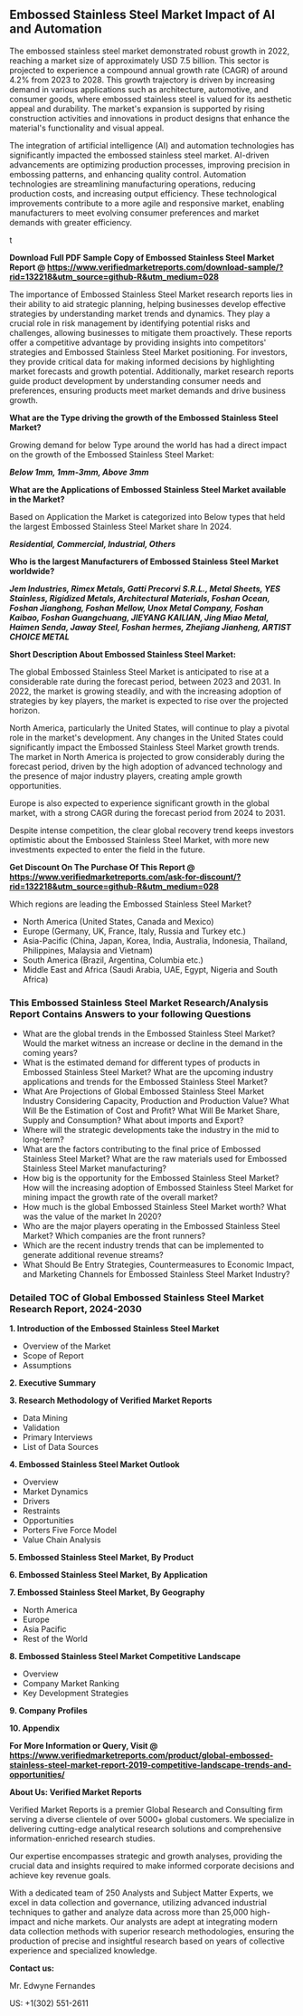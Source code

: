 <h2>Embossed Stainless Steel Market Impact of AI and Automation</h2><p>The embossed stainless steel market demonstrated robust growth in 2022, reaching a market size of approximately USD 7.5 billion. This sector is projected to experience a compound annual growth rate (CAGR) of around 4.2% from 2023 to 2028. This growth trajectory is driven by increasing demand in various applications such as architecture, automotive, and consumer goods, where embossed stainless steel is valued for its aesthetic appeal and durability. The market's expansion is supported by rising construction activities and innovations in product designs that enhance the material's functionality and visual appeal.</p><p>The integration of artificial intelligence (AI) and automation technologies has significantly impacted the embossed stainless steel market. AI-driven advancements are optimizing production processes, improving precision in embossing patterns, and enhancing quality control. Automation technologies are streamlining manufacturing operations, reducing production costs, and increasing output efficiency. These technological improvements contribute to a more agile and responsive market, enabling manufacturers to meet evolving consumer preferences and market demands with greater efficiency.</p>t</p><p id="" class=""><strong>Download Full PDF Sample Copy of Embossed Stainless Steel Market Report @ <a href="https://www.verifiedmarketreports.com/download-sample/?rid=132218&utm_source=github-R&utm_medium=028" target="_blank">https://www.verifiedmarketreports.com/download-sample/?rid=132218&utm_source=github-R&utm_medium=028</a></strong></p><p>The importance of&nbsp;Embossed Stainless Steel Market research reports lies in their ability to aid strategic planning, helping businesses develop effective strategies by understanding market trends and dynamics. They play a crucial role in risk management by identifying potential risks and challenges, allowing businesses to mitigate them proactively. These reports offer a competitive advantage by providing insights into competitors' strategies and Embossed Stainless Steel Market positioning. For investors, they provide critical data for making informed decisions by highlighting market forecasts and growth potential. Additionally, market research reports guide product development by understanding consumer needs and preferences, ensuring products meet market demands and drive business growth.</p><p><strong>What are the&nbsp;Type driving the growth of the Embossed Stainless Steel Market?</strong></p><p id="" class="">Growing demand for below Type around the world has had a direct impact on the growth of the Embossed Stainless Steel Market:</p><em><strong>Below 1mm, 1mm-3mm, Above 3mm</strong></em></p><strong>What are the&nbsp;Applications&nbsp;of Embossed Stainless Steel Market available in the Market?</strong></p><p id="" class="">Based on Application the Market is categorized into Below types that held the largest Embossed Stainless Steel Market share In 2024.</p><em><strong>Residential, Commercial, Industrial, Others</strong></em></p><strong>Who is the largest Manufacturers of Embossed Stainless Steel Market worldwide?</strong></p><p><em><strong>Jem Industries, Rimex Metals, Gatti Precorvi S.R.L., Metal Sheets, YES Stainless, Rigidized Metals, Architectural Materials, Foshan Ocean, Foshan Jianghong, Foshan Mellow, Unox Metal Company, Foshan Kaibao, Foshan Guangchuang, JIEYANG KAILIAN, Jing Miao Metal, Haimen Senda, Jaway Steel, Foshan hermes, Zhejiang Jianheng, ARTIST CHOICE METAL</strong></em></p><p id="" class=""><strong>Short Description About Embossed Stainless Steel Market:</strong></p><p>The global Embossed Stainless Steel Market is anticipated to rise at a considerable rate during the forecast period, between 2023 and 2031. In 2022, the market is growing steadily, and with the increasing adoption of strategies by key players, the market is expected to rise over the projected horizon.</p><p>North America, particularly the United States, will continue to play a pivotal role in the market's development. Any changes in the United States could significantly impact the Embossed Stainless Steel Market growth trends. The market in North America is projected to grow considerably during the forecast period, driven by the high adoption of advanced technology and the presence of major industry players, creating ample growth opportunities.</p><p>Europe is also expected to experience significant growth in the global market, with a strong CAGR during the forecast period from 2024 to 2031.</p><p>Despite intense competition, the clear global recovery trend keeps investors optimistic about the Embossed Stainless Steel Market, with more new investments expected to enter the field in the future.</p><p id="" class=""><strong>Get Discount On The Purchase Of This Report @ <a href="https://www.verifiedmarketreports.com/ask-for-discount/?rid=132218&utm_source=github-R&utm_medium=028" target="_blank">https://www.verifiedmarketreports.com/ask-for-discount/?rid=132218&utm_source=github-R&utm_medium=028</a></strong></p>Which regions are leading the Embossed Stainless Steel Market?</p><ul><li>North America (United States, Canada and Mexico)</li><li>Europe (Germany, UK, France, Italy, Russia and Turkey etc.)</li><li>Asia-Pacific (China, Japan, Korea, India, Australia, Indonesia, Thailand, Philippines, Malaysia and Vietnam)</li><li>South America (Brazil, Argentina, Columbia etc.)</li><li>Middle East and Africa (Saudi Arabia, UAE, Egypt, Nigeria and South Africa)</li></ul><h3 id="" class="">This Embossed Stainless Steel Market Research/Analysis Report Contains Answers to your following Questions</h3><ul><li>What are the global trends in the Embossed Stainless Steel Market? Would the market witness an increase or decline in the demand in the coming years?</li><li>What is the estimated demand for different types of products in Embossed Stainless Steel Market? What are the upcoming industry applications and trends for the Embossed Stainless Steel Market?</li><li>What Are Projections of Global Embossed Stainless Steel Market Industry Considering Capacity, Production and Production Value? What Will Be the Estimation of Cost and Profit? What Will Be Market Share, Supply and Consumption? What about imports and Export?</li><li>Where will the strategic developments take the industry in the mid to long-term?</li><li>What are the factors contributing to the final price of Embossed Stainless Steel Market? What are the raw materials used for Embossed Stainless Steel Market manufacturing?</li><li>How big is the opportunity for the Embossed Stainless Steel Market? How will the increasing adoption of Embossed Stainless Steel Market for mining impact the growth rate of the overall market?</li><li>How much is the global Embossed Stainless Steel Market worth? What was the value of the market In 2020?</li><li>Who are the major players operating in the Embossed Stainless Steel Market? Which companies are the front runners?</li><li>Which are the recent industry trends that can be implemented to generate additional revenue streams?</li><li>What Should Be Entry Strategies, Countermeasures to Economic Impact, and Marketing Channels for Embossed Stainless Steel Market Industry?</li></ul><h3 id="" class="">Detailed TOC of Global Embossed Stainless Steel Market Research Report, 2024-2030</h3><p id="" class=""><strong>1. Introduction of the Embossed Stainless Steel Market</strong></p><ul><li>Overview of the Market</li><li>Scope of Report</li><li>Assumptions</li></ul><p id="" class=""><strong>2. Executive Summary</strong></p><p id="" class=""><strong>3. Research Methodology of Verified Market Reports</strong></p><ul><li>Data Mining</li><li>Validation</li><li>Primary Interviews</li><li>List of Data Sources</li></ul><p id="" class=""><strong>4. Embossed Stainless Steel Market Outlook</strong></p><ul><li>Overview</li><li>Market Dynamics</li><li>Drivers</li><li>Restraints</li><li>Opportunities</li><li>Porters Five Force Model</li><li>Value Chain Analysis</li></ul><p id="" class=""><strong>5. Embossed Stainless Steel Market, By Product</strong></p><p id="" class=""><strong>6. Embossed Stainless Steel Market, By Application</strong></p><p id="" class=""><strong>7. Embossed Stainless Steel Market, By Geography</strong></p><ul><li>North America</li><li>Europe</li><li>Asia Pacific</li><li>Rest of the World</li></ul><p id="" class=""><strong>8. Embossed Stainless Steel Market Competitive Landscape</strong></p><ul><li>Overview</li><li>Company Market Ranking</li><li>Key Development Strategies</li></ul><p id="" class=""><strong>9. Company Profiles</strong></p><p id="" class=""><strong>10. Appendix</strong></p><p id="" class=""><strong>For More Information or Query, Visit @ <a href="https://www.verifiedmarketreports.com/product/global-embossed-stainless-steel-market-report-2019-competitive-landscape-trends-and-opportunities/" target="_blank">https://www.verifiedmarketreports.com/product/global-embossed-stainless-steel-market-report-2019-competitive-landscape-trends-and-opportunities/</a></strong></p><p id="" class=""><strong>About Us: Verified Market Reports</strong></p><p id="" class="">Verified Market Reports is a premier Global Research and Consulting firm serving a diverse clientele of over 5000+ global customers. We specialize in delivering cutting-edge analytical research solutions and comprehensive information-enriched research studies.</p><p id="" class="">Our expertise encompasses strategic and growth analyses, providing the crucial data and insights required to make informed corporate decisions and achieve key revenue goals.</p><p id="" class="">With a dedicated team of 250 Analysts and Subject Matter Experts, we excel in data collection and governance, utilizing advanced industrial techniques to gather and analyze data across more than 25,000 high-impact and niche markets. Our analysts are adept at integrating modern data collection methods with superior research methodologies, ensuring the production of precise and insightful research based on years of collective experience and specialized knowledge.</p><p id="" class=""><strong>Contact us:</strong></p><p id="" class="">Mr. Edwyne Fernandes</p><p id="" class="">US: +1(302) 551-2611</p>
